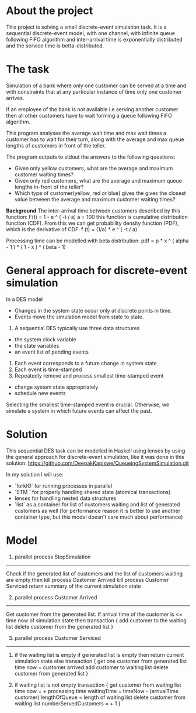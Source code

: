 About the project
=================

This project is solving a small discrete-event simulation task. It is a
sequential discrete-event model, with one channel, with infinite queue
following FIFO algorithm and inter-arrival time is exponentially
distributed and the service time is betta-distributed.

The task
========

Simulation of a bank where only one customer can be served at a time and
with constraints that at any particular instance of time only one
customer arrives.

If an employee of the bank is not available i.e serving another customer
then all other customers have to wait forming a queue following FIFO
algorithm.

This program analyses the average wait time and max wait times a
customer has to wait for their turn, along with the average and max
queue lengths of customers in front of the teller.

The program outputs to stdout the answers to the following questions:

-   Given only yellow customers, what are the average and maximum
    customer waiting times?
-   Given only red customers, what are the average and maximum queue
    lengths in-front of the teller?
-   Which type of customer(yellow, red or blue) gives the gives the
    closest value between the average and maximum customer waiting
    times?

**Background** The inter-arrival time between customers described by
this function: 
F(t) = 1 - e ^ ( -t / a) a = 100 
this function is
cumulative distribution function (CDF). From this we can get probability
density function (PDF), which is the derivative of CDF: 
f (t) = (1/a) * e ^ ( -t / a)

Processing time can be modelled with beta distribution: 
pdf = p * x ^ ( alpha - 1 ) * ( 1 - x ) ^ ( beta - 1)

General approach for discrete-event simulation
==============================================

In a DES model

-   Changes in the system state occur only at discrete points in time.
-   Events move the simulation model from state to state.

1.  A sequential DES typically use three data structures

-   the system clock variable
-   the state variables
-   an event list of pending events

1.  Each event corresponds to a future change in system state
2.  Each event is time-stamped
3.  Repeatedly remove and process smallest time-stamped event

-   change system state appropriately
-   schedule new events

Selecting the smallest time-stamped event is crucial. Otherwise, we
simulate a system in which future events can affect the past.

Solution
========

This sequential DES task can be modelled in Haskell using lenses by
using the general approach for discrete-event simulation, like it was
done in this solution:
<https://github.com/DeepakKapiswe/QueueingSystemSimulation.git>

In my solution I will use:

-   \`forkIO\` for running processes in parallel
-   \`STM \` for properly handling shared state (atomical transactions)
-   lenses for handling nested data structures
-   \`list\` as a container for list of customers waiting and list of
    generated customers as well (for performance reason it is better to
    use another container type, but this model doesn\'t care much about
    performance)

Model
=====

1. parallel process StopSimulation
----------------------------------

Check if the generated list of customers and the list of customers
waiting are empty 
  then 
    kill process Customer Arrived
    kill process Customer Serviced 
    return summary of the current simulation state

2. parallel process Customer Arrived
------------------------------------

Get customer from the generated list.
If arrival time of the customer is <= time now of simulation state 
  then 
    transaction 
    { add customer to the waiting list 
      delete customer from the generated list 
      }

3. parallel process Customer Serviced
-------------------------------------

1.  if the waiting list is empty 
      if generated list is empty 
      then return current simulation state 
      else transaction 
      { get one customer from generated list 
        time now = customer arrived 
        add customer to waiting list 
        delete customer from generated list 
        }

2.  if waiting list is not empty 
        transaction 
        { get customer from waiting list 
          time now = + processing time
          waitingTime = timeNow - (arrivalTime customer) 
          lengthOfQueue = length of waiting list 
          delete customer from waiting list 
          numberServedCustomers = + 1 
          }
